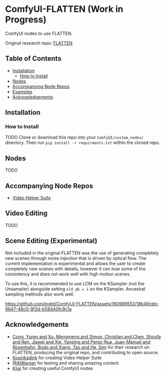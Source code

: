 # ComfyUI-FLATTEN (Work in Progress)
ComfyUI nodes to use FLATTEN.

Original research repo: [FLATTEN](https://github.com/yrcong/flatten)

## Table of Contents
- [Installation](#installation)
  - [How to Install](#how-to-install)
- [Nodes](#nodes)
- [Accompanying Node Repos](#accompanying-node-repos)
- [Examples](#examples)
- [Acknowledgements](#acknowledgements)

## Installation

### How to Install
TODO
Clone or download this repo into your `ComfyUI/custom_nodes/` directory.
Then run `pip install -r requirments.txt` within the cloned repo.

## Nodes
TODO

## Accompanying Node Repos
* [Video Helper Suite](https://github.com/Kosinkadink/ComfyUI-VideoHelperSuite)

## Video Editing
TODO

## Scene Editing (Experimental)
Not included in the original FLATTEN was the use of generating completely new scenes through noise injection that is driven by optical flow. The current implementation is experimental and allows the user to create completely new scenes with details, however it can lose some of the consistency and does not work well with high motion scenes.

To use this, it is recommended to use LCM on the KSampler (not the Unsampler) alongside setting `old_qk = 1` on the KSampler. Ancestral sampling methods also work well.

https://github.com/logtd/ComfyUI-FLATTEN/assets/160989552/18b49cbb-9647-48c0-9f3d-b58440fc9c1a





## Acknowledgements
* [Cong, Yuren and Xu, Mengmeng and Simon, Christian and Chen, Shoufa and Ren, Jiawei and Xie, Yanping and Perez-Rua, Juan-Manuel and Rosenhahn, Bodo and Xiang, Tao and He, Sen](https://github.com/yrcong/flatten) for their research on FLATTEN, producing the original repo, and contributing to open source.
* [Kosinkadink](https://github.com/Kosinkadink) for creating Video Helper Suite
* [@AIWarper](https://x.com/AIWarper) for testing and sharing amazing content
* [Kijai](https://github.com/kijai) for creating useful ComfyUI nodes
  
